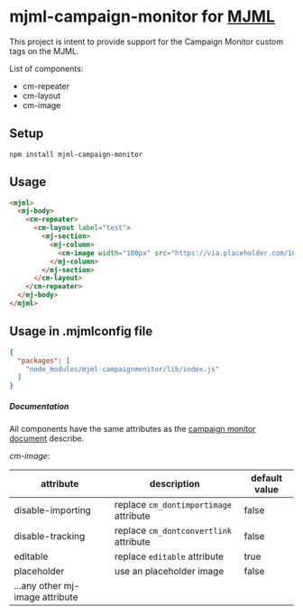 # mjml-campaign-monitor for [MJML](https://mjml.io/)

This project is intent to provide support for the Campaign Monitor custom tags
on the MJML.

List of components:

- cm-repeater
- cm-layout
- cm-image

## Setup

```
npm install mjml-campaign-monitor
```

## Usage

```html
<mjml>
  <mj-body>
    <cm-repeater>
      <cm-layout label="test">
        <mj-section>
          <mj-column>
            <cm-image width="100px" src="https://via.placeholder.com/100x100" />
          </mj-column>
        </mj-section>
      </cm-layout>
    </cm-repeater>
  </mj-body>
</mjml>
```

## Usage in .mjmlconfig file

```json
{
  "packages": [
    "node_modules/mjml-campaignmonitor/lib/index.js"
  ]
}
```

##### Documentation

All components have the same attributes as the
[campaign monitor document](https://www.campaignmonitor.com/create/editable-content/)
describe.

_cm-image_:

| attribute                       | description                            | default value |
| ------------------------------- | -------------------------------------- | ------------- |
| disable-importing               | replace `cm_dontimportimage` attribute | false         |
| disable-tracking                | replace `cm_dontconvertlink` attribute | false         |
| editable                        | replace `editable` attribute           | true          |
| placeholder                     | use an placeholder image               | false         |
| ...any other mj-image attribute |                                        |               |
